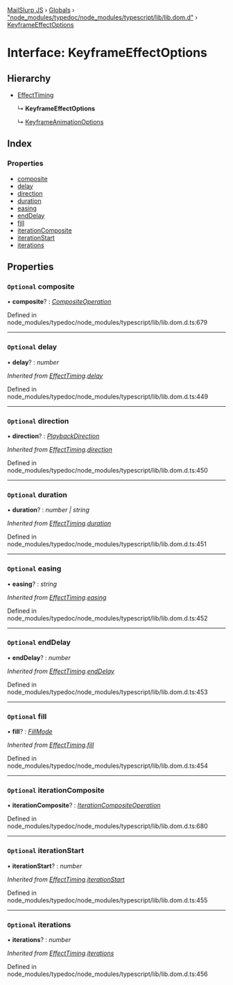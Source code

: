 [MailSlurp JS](../README.md) › [Globals](../globals.md) › ["node_modules/typedoc/node_modules/typescript/lib/lib.dom.d"](../modules/_node_modules_typedoc_node_modules_typescript_lib_lib_dom_d_.md) › [KeyframeEffectOptions](_node_modules_typedoc_node_modules_typescript_lib_lib_dom_d_.keyframeeffectoptions.md)

# Interface: KeyframeEffectOptions

## Hierarchy

* [EffectTiming](_node_modules_typedoc_node_modules_typescript_lib_lib_dom_d_.effecttiming.md)

  ↳ **KeyframeEffectOptions**

  ↳ [KeyframeAnimationOptions](_node_modules_typedoc_node_modules_typescript_lib_lib_dom_d_.keyframeanimationoptions.md)

## Index

### Properties

* [composite](_node_modules_typedoc_node_modules_typescript_lib_lib_dom_d_.keyframeeffectoptions.md#optional-composite)
* [delay](_node_modules_typedoc_node_modules_typescript_lib_lib_dom_d_.keyframeeffectoptions.md#optional-delay)
* [direction](_node_modules_typedoc_node_modules_typescript_lib_lib_dom_d_.keyframeeffectoptions.md#optional-direction)
* [duration](_node_modules_typedoc_node_modules_typescript_lib_lib_dom_d_.keyframeeffectoptions.md#optional-duration)
* [easing](_node_modules_typedoc_node_modules_typescript_lib_lib_dom_d_.keyframeeffectoptions.md#optional-easing)
* [endDelay](_node_modules_typedoc_node_modules_typescript_lib_lib_dom_d_.keyframeeffectoptions.md#optional-enddelay)
* [fill](_node_modules_typedoc_node_modules_typescript_lib_lib_dom_d_.keyframeeffectoptions.md#optional-fill)
* [iterationComposite](_node_modules_typedoc_node_modules_typescript_lib_lib_dom_d_.keyframeeffectoptions.md#optional-iterationcomposite)
* [iterationStart](_node_modules_typedoc_node_modules_typescript_lib_lib_dom_d_.keyframeeffectoptions.md#optional-iterationstart)
* [iterations](_node_modules_typedoc_node_modules_typescript_lib_lib_dom_d_.keyframeeffectoptions.md#optional-iterations)

## Properties

### `Optional` composite

• **composite**? : *[CompositeOperation](../modules/_node_modules_typedoc_node_modules_typescript_lib_lib_dom_d_.md#compositeoperation)*

Defined in node_modules/typedoc/node_modules/typescript/lib/lib.dom.d.ts:679

___

### `Optional` delay

• **delay**? : *number*

*Inherited from [EffectTiming](_node_modules_typedoc_node_modules_typescript_lib_lib_dom_d_.effecttiming.md).[delay](_node_modules_typedoc_node_modules_typescript_lib_lib_dom_d_.effecttiming.md#optional-delay)*

Defined in node_modules/typedoc/node_modules/typescript/lib/lib.dom.d.ts:449

___

### `Optional` direction

• **direction**? : *[PlaybackDirection](../modules/_node_modules_typedoc_node_modules_typescript_lib_lib_dom_d_.md#playbackdirection)*

*Inherited from [EffectTiming](_node_modules_typedoc_node_modules_typescript_lib_lib_dom_d_.effecttiming.md).[direction](_node_modules_typedoc_node_modules_typescript_lib_lib_dom_d_.effecttiming.md#optional-direction)*

Defined in node_modules/typedoc/node_modules/typescript/lib/lib.dom.d.ts:450

___

### `Optional` duration

• **duration**? : *number | string*

*Inherited from [EffectTiming](_node_modules_typedoc_node_modules_typescript_lib_lib_dom_d_.effecttiming.md).[duration](_node_modules_typedoc_node_modules_typescript_lib_lib_dom_d_.effecttiming.md#optional-duration)*

Defined in node_modules/typedoc/node_modules/typescript/lib/lib.dom.d.ts:451

___

### `Optional` easing

• **easing**? : *string*

*Inherited from [EffectTiming](_node_modules_typedoc_node_modules_typescript_lib_lib_dom_d_.effecttiming.md).[easing](_node_modules_typedoc_node_modules_typescript_lib_lib_dom_d_.effecttiming.md#optional-easing)*

Defined in node_modules/typedoc/node_modules/typescript/lib/lib.dom.d.ts:452

___

### `Optional` endDelay

• **endDelay**? : *number*

*Inherited from [EffectTiming](_node_modules_typedoc_node_modules_typescript_lib_lib_dom_d_.effecttiming.md).[endDelay](_node_modules_typedoc_node_modules_typescript_lib_lib_dom_d_.effecttiming.md#optional-enddelay)*

Defined in node_modules/typedoc/node_modules/typescript/lib/lib.dom.d.ts:453

___

### `Optional` fill

• **fill**? : *[FillMode](../modules/_node_modules_typedoc_node_modules_typescript_lib_lib_dom_d_.md#fillmode)*

*Inherited from [EffectTiming](_node_modules_typedoc_node_modules_typescript_lib_lib_dom_d_.effecttiming.md).[fill](_node_modules_typedoc_node_modules_typescript_lib_lib_dom_d_.effecttiming.md#optional-fill)*

Defined in node_modules/typedoc/node_modules/typescript/lib/lib.dom.d.ts:454

___

### `Optional` iterationComposite

• **iterationComposite**? : *[IterationCompositeOperation](../modules/_node_modules_typedoc_node_modules_typescript_lib_lib_dom_d_.md#iterationcompositeoperation)*

Defined in node_modules/typedoc/node_modules/typescript/lib/lib.dom.d.ts:680

___

### `Optional` iterationStart

• **iterationStart**? : *number*

*Inherited from [EffectTiming](_node_modules_typedoc_node_modules_typescript_lib_lib_dom_d_.effecttiming.md).[iterationStart](_node_modules_typedoc_node_modules_typescript_lib_lib_dom_d_.effecttiming.md#optional-iterationstart)*

Defined in node_modules/typedoc/node_modules/typescript/lib/lib.dom.d.ts:455

___

### `Optional` iterations

• **iterations**? : *number*

*Inherited from [EffectTiming](_node_modules_typedoc_node_modules_typescript_lib_lib_dom_d_.effecttiming.md).[iterations](_node_modules_typedoc_node_modules_typescript_lib_lib_dom_d_.effecttiming.md#optional-iterations)*

Defined in node_modules/typedoc/node_modules/typescript/lib/lib.dom.d.ts:456
